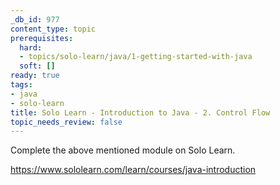 ```yaml
---
_db_id: 977
content_type: topic
prerequisites:
  hard:
  - topics/solo-learn/java/1-getting-started-with-java
  soft: []
ready: true
tags:
- java
- solo-learn
title: Solo Learn - Introduction to Java - 2. Control Flow
topic_needs_review: false
---
```


Complete the above mentioned module on Solo Learn.

https://www.sololearn.com/learn/courses/java-introduction